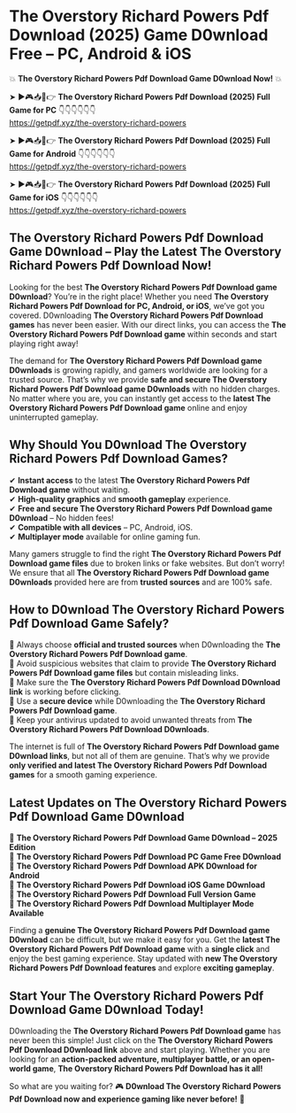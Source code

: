 # The Overstory Richard Powers Pdf Download (2025) Game D0wnload Free – PC, Android & iOS

💥 **The Overstory Richard Powers Pdf Download Game D0wnload Now!** 💥  

➤ ►🎮📥📱👉 **The Overstory Richard Powers Pdf Download (2025) Full Game for PC** 👇👇👇👇👇👇  
https://getpdf.xyz/the-overstory-richard-powers  

➤ ►🎮📥📱👉 **The Overstory Richard Powers Pdf Download (2025) Full Game for Android** 👇👇👇👇👇👇  
https://getpdf.xyz/the-overstory-richard-powers  

➤ ►🎮📥📱👉 **The Overstory Richard Powers Pdf Download (2025) Full Game for iOS** 👇👇👇👇👇👇  
https://getpdf.xyz/the-overstory-richard-powers  

## The Overstory Richard Powers Pdf Download Game D0wnload – Play the Latest The Overstory Richard Powers Pdf Download Now!

Looking for the best **The Overstory Richard Powers Pdf Download game D0wnload**? You’re in the right place! Whether you need **The Overstory Richard Powers Pdf Download for PC, Android, or iOS**, we’ve got you covered. D0wnloading **The Overstory Richard Powers Pdf Download games** has never been easier. With our direct links, you can access the **The Overstory Richard Powers Pdf Download game** within seconds and start playing right away!  

The demand for **The Overstory Richard Powers Pdf Download game D0wnloads** is growing rapidly, and gamers worldwide are looking for a trusted source. That’s why we provide **safe and secure The Overstory Richard Powers Pdf Download game D0wnloads** with no hidden charges. No matter where you are, you can instantly get access to the **latest The Overstory Richard Powers Pdf Download game** online and enjoy uninterrupted gameplay.  

## **Why Should You D0wnload The Overstory Richard Powers Pdf Download Games?**  

✔ **Instant access** to the latest **The Overstory Richard Powers Pdf Download game** without waiting.  
✔ **High-quality graphics** and **smooth gameplay** experience.  
✔ **Free and secure The Overstory Richard Powers Pdf Download game D0wnload** – No hidden fees!  
✔ **Compatible with all devices** – PC, Android, iOS.  
✔ **Multiplayer mode** available for online gaming fun.  

Many gamers struggle to find the right **The Overstory Richard Powers Pdf Download game files** due to broken links or fake websites. But don’t worry! We ensure that all **The Overstory Richard Powers Pdf Download game D0wnloads** provided here are from **trusted sources** and are 100% safe.  

## **How to D0wnload The Overstory Richard Powers Pdf Download Game Safely?**  

📌 Always choose **official and trusted sources** when D0wnloading the **The Overstory Richard Powers Pdf Download game**.  
📌 Avoid suspicious websites that claim to provide **The Overstory Richard Powers Pdf Download game files** but contain misleading links.  
📌 Make sure the **The Overstory Richard Powers Pdf Download D0wnload link** is working before clicking.  
📌 Use a **secure device** while D0wnloading the **The Overstory Richard Powers Pdf Download game**.  
📌 Keep your antivirus updated to avoid unwanted threats from **The Overstory Richard Powers Pdf Download D0wnloads**.  

The internet is full of **The Overstory Richard Powers Pdf Download game D0wnload links**, but not all of them are genuine. That’s why we provide **only verified and latest The Overstory Richard Powers Pdf Download games** for a smooth gaming experience.  

## **Latest Updates on The Overstory Richard Powers Pdf Download Game D0wnload**  

🔹 **The Overstory Richard Powers Pdf Download Game D0wnload – 2025 Edition**  
🔹 **The Overstory Richard Powers Pdf Download PC Game Free D0wnload**  
🔹 **The Overstory Richard Powers Pdf Download APK D0wnload for Android**  
🔹 **The Overstory Richard Powers Pdf Download iOS Game D0wnload**  
🔹 **The Overstory Richard Powers Pdf Download Full Version Game**  
🔹 **The Overstory Richard Powers Pdf Download Multiplayer Mode Available**  

Finding a **genuine The Overstory Richard Powers Pdf Download game D0wnload** can be difficult, but we make it easy for you. Get the **latest The Overstory Richard Powers Pdf Download game** with a **single click** and enjoy the best gaming experience. Stay updated with **new The Overstory Richard Powers Pdf Download features** and explore **exciting gameplay**.  

## **Start Your The Overstory Richard Powers Pdf Download Game D0wnload Today!**  

D0wnloading the **The Overstory Richard Powers Pdf Download game** has never been this simple! Just click on the **The Overstory Richard Powers Pdf Download D0wnload link** above and start playing. Whether you are looking for an **action-packed adventure, multiplayer battle, or an open-world game**, **The Overstory Richard Powers Pdf Download has it all!**  

So what are you waiting for? 🎮 **D0wnload The Overstory Richard Powers Pdf Download now and experience gaming like never before!** 🚀  